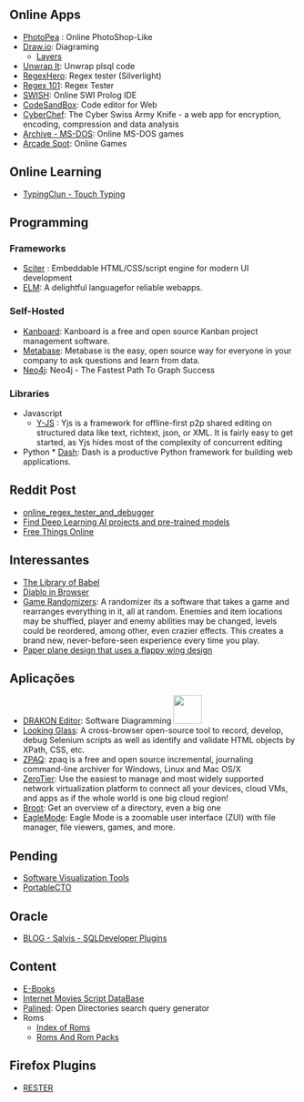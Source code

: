 ## Online Apps
  * [PhotoPea](https://www.photopea.com/) : Online PhotoShop-Like
  * [Draw.io](https://www.draw.io/): Diagraming
    * [Layers](https://about.draw.io/interactive-diagrams-with-custom-links-and-actions/)
  * [Unwrap It](https://www.codecrete.net/UnwrapIt/): Unwrap plsql code
  * [RegexHero](http://regexhero.net/tester/): Regex tester (Silverlight)
  * [Regex 101](https://regex101.com/): Regex Tester
  * [SWISH](https://swish.swi-prolog.org/): Online SWI Prolog IDE
  * [CodeSandBox](https://codesandbox.io/): Code editor for Web
  * [CyberChef](https://gchq.github.io/CyberChef/): The Cyber Swiss Army Knife - a web app for encryption, encoding, compression and data analysis
  * [Archive - MS-DOS](https://archive.org/details/softwarelibrary_msdos_games?and%5B%5D=emulator_start%3A%2Aiafix%2A&sin=&sort=-publicdate): Online MS-DOS games
  * [Arcade Spot](https://arcadespot.com/): Online Games

## Online Learning
  * [TypingClun - Touch Typing](https://www.typingclub.com/)
  
## Programming

### Frameworks 
  * [Sciter](https://sciter.com) : Embeddable HTML/CSS/script engine
for modern UI development
  * [ELM](https://elm-lang.org/): A delightful languagefor reliable webapps.
  
### Self-Hosted
  * [Kanboard](https://kanboard.org/): Kanboard is a free and open source Kanban project management software.
  * [Metabase](https://www.metabase.com/): Metabase is the easy, open source way for everyone in your company to ask questions and learn from data.
  * [Neo4j](https://neo4j.com/): Neo4j - The Fastest Path To Graph Success
  
### Libraries  
  * Javascript
    * [Y-JS](http://y-js.org/) : Yjs is a framework for offline-first p2p shared editing on structured data like text, richtext, json, or XML. It is fairly easy to get started, as Yjs hides most of the complexity of concurrent editing
  *  Python
    * [Dash](https://dash.plot.ly/): Dash is a productive Python framework for building web applications.
    
## Reddit Post 
  * [online_regex_tester_and_debugger](https://www.reddit.com/r/programming/comments/cqmcts/online_regex_tester_and_debugger_for_multiple/)
  * [Find Deep Learning AI projects and pre-trained models](https://www.reddit.com/r/Python/comments/cq53v4/i_made_a_program_that_will_help_you_find_deep/)
  * [Free Things Online](https://www.reddit.com/r/AskReddit/comments/ecscwk/what_free_things_online_should_everyone_take)
## Interessantes   
  * [The Library of Babel](https://libraryofbabel.info)
  * [Diablo in Browser](https://www.reddit.com/r/programming/comments/ckk77o/diablo_1_ported_to_browser_based_on_devilution/)
  * [Game Randomizers](https://sites.google.com/site/gamerandomizers/): A randomizer its a software that takes a game and rearranges everything in it, all at random. Enemies and item locations may be shuffled, player and enemy abilities may be changed, levels could be reordered, among other, even crazier effects. This creates a brand new, never-before-seen experience every time you play.
  * [Paper plane design that uses a flappy wing design](https://www.reddit.com/r/interestingasfuck/comments/enagg9/paper_plane_design_that_uses_a_flappy_wing_design/ )

## Aplicações
  * [DRAKON Editor](http://drakon-editor.sourceforge.net/editor.html): Software Diagramming <img src="http://drakon-editor.sourceforge.net/crossroad.png" width="50" height="50">
  * [Looking Glass](https://github.com/dmolchanenko/LookingGlass): A cross-browser open-source tool to record, develop, debug Selenium scripts as well as identify and validate HTML objects by XPath, CSS, etc.
  * [ZPAQ](http://mattmahoney.net/dc/zpaq.html): zpaq is a free and open source incremental, journaling command-line archiver for Windows, Linux and Mac OS/X
  * [ZeroTier](https://www.zerotier.com/): Use the easiest to manage and most widely supported network virtualization platform to connect all your devices, cloud VMs, and apps as if the whole world is one big cloud region!
  * [Broot](https://dystroy.org/broot/): Get an overview of a directory, even a big one
  * [EagleMode](http://eaglemode.sourceforge.net/index.html): Eagle Mode is a zoomable user interface (ZUI) with file manager, file viewers, games, and more.
  
## Pending
  * [Software Visualization Tools](https://softvis.wordpress.com/tools/)
  * [PortableCTO](https://www.portablecto.com/tools/)
  
## Oracle
  * [BLOG - Salvis - SQLDeveloper Plugins](https://www.salvis.com/blog/download/)
  
## Content
  * [E-Books](https://b-ok.cc/book/2284536/00309d) 
  * [Internet Movies Script DataBase](https://www.imsdb.com/)
  * [Palined](http://palined.com/search): Open Directories search query generator
  * Roms
    * [Index of Roms](http://nwifiresticks.com/roms/ )
    * [Roms And Rom Packs](https://www.arcadepunks.com/roms-for-arcade-and-console-emulation/ )

## Firefox Plugins
  * [RESTER](https://addons.mozilla.org/pt-PT/firefox/addon/rester/)
